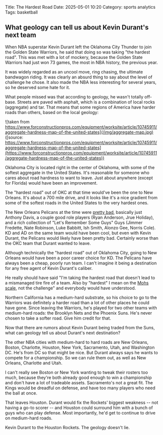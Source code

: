Title: The Hardest Road
Date: 2025-05-01 10:20
Category: sports analytics
Tags: basketball

## What geology can tell us about Kevin Durant's next team
When NBA superstar Kevin Durant left the Oklahoma City Thunder to join the Golden State Warriors, he said that doing so was taking "the hardest road". This was met with a lot of mockery, because the Golden State Warriors had just won 73 games, the most in NBA history, the previous year.

It was widely regarded as an uncool move, ring chasing, the ultimate bandwagon riding. It was clearly an absurd thing to say about the level of challenge he chose. It also made the NBA less interesting for several years, so he deserved some hate for it.

What people missed was that according to geology, he wasn't totally off-base. Streets are paved with asphalt, which is a combination of local rocks (aggregate) and tar. That means that some regions of America have harder roads than others, based on the local geology:

![taken from https://www.forconstructionpros.com/equipment/worksite/article/10745911/aggregate-hardness-map-of-the-united-states](/img/aggregate-map.jpg)
([source: https://www.forconstructionpros.com/equipment/worksite/article/10745911/aggregate-hardness-map-of-the-united-states](https://www.forconstructionpros.com/equipment/worksite/article/10745911/aggregate-hardness-map-of-the-united-states))


Oklahoma City is located right in the center of Oklahoma, with some of the softest aggregate in the United States. It's reasonable for someone who cares about road hardness to want to leave. Just about anywhere (except for Florida) would have been an improvement.

The "hardest road" out of OKC at that time would've been the one to New Orleans. It's about a 700 mile drive, and it looks like it's a nice gradient from some of the softest roads in the United States to the very hardest ones. 

The New Orleans Pelicans at the time were [pretty bad](https://www.basketball-reference.com/teams/NOP/2016.html), basically just Anthony Davis, a couple good role players (Ryan Anderson, Jrue Holiday), and a rich collection of "Let's Remember Some Guys" Guys (Jimmer Fredette, Nate Robinson, Luke Babbitt, Ish Smith, Alonzo Gee, Norris Cole). KD and AD on the same team would have been cool, but even with Kevin Durant, the Pelicans would likely have been pretty bad. Certainly worse than the OKC team that Durant wanted to leave.

Although technically the "hardest road" out of Oklahoma City, going to New Orleans would have been a poor career choice for KD. The Pelicans have always been a cheap, poorly run team. I can't imagine it being a destination for any free agent of Kevin Durant's caliber. 

He really should have said "I'm taking the hardest road that doesn't lead to a mismanaged tire fire of a team. Also by "hardest" I mean on the [Mohs scale](https://en.wikipedia.org/wiki/Mohs_scale), not the challenge" and everybody would have understood.

Northern California has a medium-hard substrate, so his choice to go to the Warriors was definitely a harder road than a lot of other places he could have gone. Since leaving the Warriors, he's played for two other teams with medium-hard roads: the Brooklyn Nets and the Phoenix Suns. He's never chosen to take a softer road. Give him credit for that. 

Now that there are rumors about Kevin Durant being traded from the Suns, what can geology tell us about Durant's next destination?

The other NBA cities with medium-hard to hard roads are New Orleans, Boston, Charlotte, Houston, New York, Sacramento, Utah, and Washington DC. He's from DC so that might be nice. But Durant always says he wants to compete for a championship. So we can rule them out, as well as New Orleans, Charlotte and Utah. 

I can't really see Boston or New York wanting to tweak their rosters too much, because they're both already good enough to win a championship and don't have a lot of tradeable assets. Sacramento's not a great fit. The Kings would be dreadful on defense, and have too many players who need the ball at once.

That leaves Houston. Durant would fix the Rockets' biggest weakness -- not having a go-to scorer -- and Houston could surround him with a bunch of guys who can play defense. Most importantly, he'd get to continue to drive on medium-hard roads. 

Kevin Durant to the Houston Rockets. The geology doesn't lie.